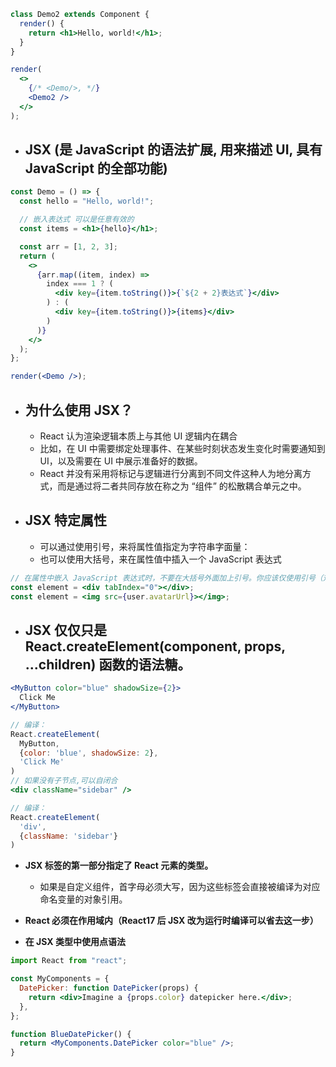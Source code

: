 ```jsx live=true noInline=true
class Demo2 extends Component {
  render() {
    return <h1>Hello, world!</h1>;
  }
}

render(
  <>
    {/* <Demo/>, */}
    <Demo2 />
  </>
);
```

- ## JSX (是 JavaScript 的语法扩展, 用来描述 UI, 具有 JavaScript 的全部功能)

```jsx render=true noInline=true
const Demo = () => {
  const hello = "Hello, world!";

  // 嵌入表达式 可以是任意有效的
  const items = <h1>{hello}</h1>;

  const arr = [1, 2, 3];
  return (
    <>
      {arr.map((item, index) =>
        index === 1 ? (
          <div key={item.toString()}>{`${2 + 2}表达式`}</div>
        ) : (
          <div key={item.toString()}>{items}</div>
        )
      )}
    </>
  );
};

render(<Demo />);
```

- ## 为什么使用 JSX？

  - React 认为渲染逻辑本质上与其他 UI 逻辑内在耦合
  - 比如，在 UI 中需要绑定处理事件、在某些时刻状态发生变化时需要通知到 UI，以及需要在 UI 中展示准备好的数据。
  - React 并没有采用将标记与逻辑进行分离到不同文件这种人为地分离方式，而是通过将二者共同存放在称之为 “组件” 的松散耦合单元之中。

- ## JSX 特定属性
  - 可以通过使用引号，来将属性值指定为字符串字面量：
  - 也可以使用大括号，来在属性值中插入一个 JavaScript 表达式

```jsx
// 在属性中嵌入 JavaScript 表达式时，不要在大括号外面加上引号。你应该仅使用引号（对于字符串值）或大括号（对于表达式）中的一个，对于同一属性不能同时使用这两种符号。
const element = <div tabIndex="0"></div>;
const element = <img src={user.avatarUrl}></img>;
```

- ## JSX 仅仅只是 React.createElement(component, props, ...children) 函数的语法糖。

```jsx
<MyButton color="blue" shadowSize={2}>
  Click Me
</MyButton>

// 编译：
React.createElement(
  MyButton,
  {color: 'blue', shadowSize: 2},
  'Click Me'
)
// 如果没有子节点,可以自闭合
<div className="sidebar" />

// 编译：
React.createElement(
  'div',
  {className: 'sidebar'}
)
```

- **JSX 标签的第一部分指定了 React 元素的类型。**

  - 如果是自定义组件，首字母必须大写，因为这些标签会直接被编译为对应命名变量的对象引用。

- **React 必须在作用域内（React17 后 JSX 改为运行时编译可以省去这一步）**
- **在 JSX 类型中使用点语法**

```jsx
import React from "react";

const MyComponents = {
  DatePicker: function DatePicker(props) {
    return <div>Imagine a {props.color} datepicker here.</div>;
  },
};

function BlueDatePicker() {
  return <MyComponents.DatePicker color="blue" />;
}
```
